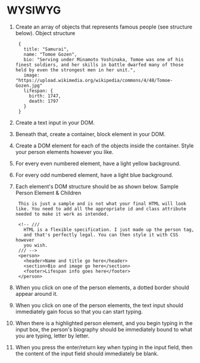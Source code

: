 # WYSIWYG

1. Create an array of objects that represents famous people (see structure below).
		Object structure

		{
		  title: "Samurai",
		  name: "Tomoe Gozen",
		  bio: "Serving under Minamoto Yoshinaka, Tomoe was one of his finest soldiers, and her skills in battle dwarfed many of those held by even the strongest men in her unit.",
		  image: "https://upload.wikimedia.org/wikipedia/commons/4/48/Tomoe-Gozen.jpg"
		  lifespan: {
		    birth: 1747,
		    death: 1797
		  }
		}
2. Create a text input in your DOM.
3. Beneath that, create a container, block element in your DOM.
4. Create a DOM element for each of the objects inside the container. Style your person elements however you like.
5. For every even numbered element, have a light yellow background.
6. For every odd numbered element, have a light blue background.
7. Each element's DOM structure should be as shown below.
		Sample Person Element & Children

		This is just a sample and is not what your final HTML will look like. You need to add all the appropriate id and class attribute needed to make it work as intended.

		<!-- ///
		  HTML is a flexible specification. I just made up the person tag,
		  and that's perfectly legal. You can then style it with CSS however
		  you wish.
		/// -->
		<person>
		  <header>Name and title go here</header>
		  <section>Bio and image go here</section>
		  <footer>Lifespan info goes here</footer>
		</person>

8. When you click on one of the person elements, a dotted border should appear around it.
9. When you click on one of the person elements, the text input should immediately gain focus so that you can start typing.
10. When there is a highlighted person element, and you begin typing in the input box, the person's biography should be immediately bound to what you are typing, letter by letter.
11. When you press the enter/return key when typing in the input field, then the content of the input field should immediately be blank.

